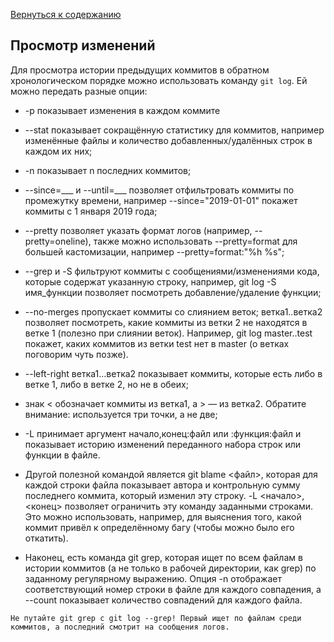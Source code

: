 [Вернуться к содержанию](readme.md)

## Просмотр изменений

Для просмотра истории предыдущих коммитов в обратном хронологическом порядке можно использовать команду `git log`. Ей можно передать разные опции:

*  -p показывает изменения в каждом коммите

*  --stat показывает сокращённую статистику для коммитов, например изменённые файлы и количество добавленных/удалённых строк в каждом их них;

*  -n показывает n последних коммитов;

*  --since=___ и --until=___ позволяет отфильтровать коммиты по промежутку времени, например --since="2019-01-01" покажет коммиты с 1 января 2019 года;

*  --pretty позволяет указать формат логов (например, --pretty=oneline), также можно использовать --pretty=format для большей кастомизации, например --pretty=format:"%h %s";

*  --grep и -S фильтруют коммиты с сообщениями/изменениями кода, которые содержат указанную строку, например, git log -S имя_функции позволяет посмотреть добавление/удаление функции;

*  --no-merges пропускает коммиты со слиянием веток;
ветка1..ветка2 позволяет посмотреть, какие коммиты из ветки 2 не находятся в ветке 1 (полезно при слиянии веток). Например, git log master..test покажет, каких коммитов из ветки test нет в master (о ветках поговорим чуть позже).

*  --left-right ветка1...ветка2 показывает коммиты, которые есть либо в ветке 1, либо в ветке 2, но не в обеих; 

*  знак < обозначает коммиты из ветка1, а > — из ветка2. Обратите внимание: используется три точки, а не две;

*  -L принимает аргумент начало,конец:файл или :функция:файл и показывает историю изменений переданного набора строк или функции в файле.

*  Другой полезной командой является git blame <файл>, которая для каждой строки файла показывает автора и контрольную сумму последнего коммита, который изменил эту строку. -L <начало>, <конец> позволяет ограничить эту команду заданными строками. Это можно использовать, например, для выяснения того, какой коммит привёл к определённому багу (чтобы можно было его откатить).

*  Наконец, есть команда git grep, которая ищет по всем файлам в истории коммитов (а не только в рабочей директории, как grep) по заданному регулярному выражению. Опция -n отображает соответствующий номер строки в файле для каждого совпадения, а --count показывает количество совпадений для каждого файла.

```bash=
Не путайте git grep с git log --grep! Первый ищет по файлам среди коммитов, а последний смотрит на сообщения логов.
```